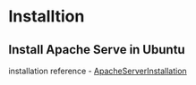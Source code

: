 # Installtion

## Install Apache Serve in Ubuntu 
installation reference - [ApacheServerInstallation](https://www.digitalocean.com/community/tutorials/how-to-install-the-apache-web-server-on-ubuntu-20-04)





